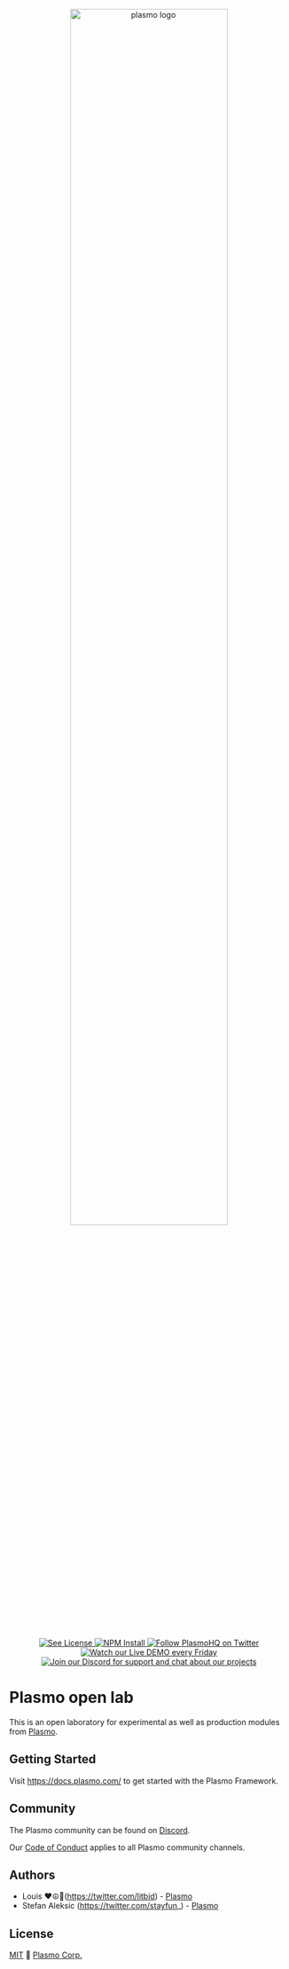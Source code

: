 <p align="center">
  <a href="https://plasmo.com">
    <img alt="plasmo logo" width="75%" src="https://www.plasmo.com/assets/banner-black-on-white.png" />
  </a>
</p>

<p align="center">
  <a aria-label="License" href="./license">
    <img alt="See License" src="https://img.shields.io/npm/l/plasmo"/>
  </a>
    <a aria-label="NPM" href="https://www.npmjs.com/package/plasmo">
    <img alt="NPM Install" src="https://img.shields.io/npm/v/plasmo?logo=npm"/>
  </a>
  <a aria-label="Twitter" href="https://www.twitter.com/plasmohq">
    <img alt="Follow PlasmoHQ on Twitter" src="https://img.shields.io/twitter/follow/plasmohq?logo=twitter"/>
  </a>
  <a aria-label="Twitch Stream" href="https://www.twitch.tv/plasmohq">
    <img alt="Watch our Live DEMO every Friday" src="https://img.shields.io/twitch/status/plasmohq?logo=twitch&logoColor=white"/>
  </a>
  <a aria-label="Discord" href="https://www.plasmo.com/s/d">
    <img alt="Join our Discord for support and chat about our projects" src="https://img.shields.io/discord/946290204443025438?logo=discord&logoColor=white"/>
  </a>
</p>

# Plasmo open lab

This is an open laboratory for experimental as well as production modules from [Plasmo](https://www.plasmo.com).

## Getting Started

Visit https://docs.plasmo.com/ to get started with the Plasmo Framework.

## Community

The Plasmo community can be found on [Discord](https://www.plasmo.com/s/d).

Our [Code of Conduct](./.github/CODE_OF_CONDUCT.md) applies to all Plasmo community channels.

## Authors

- Louis ❤☮🤚(https://twitter.com/litbid) - [Plasmo](www.plasmo.com)
- Stefan Aleksic (https://twitter.com/stayfun_) - [Plasmo](www.plasmo.com)

## License

[MIT](./license) 🚀 [Plasmo Corp.](https://plasmo.com)
